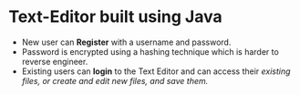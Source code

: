 # Text-Editor built using Java

* New user can **Register** with a username and password.
* Password is encrypted using a hashing technique which is harder to reverse engineer.
* Existing users can **login** to the Text Editor and can access their _existing files, or create and edit new files, and save them._
